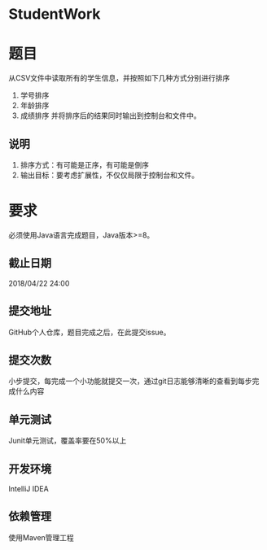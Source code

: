 # StudentWork
# 题目
从CSV文件中读取所有的学生信息，并按照如下几种方式分别进行排序
1. 学号排序
2. 年龄排序
3. 成绩排序
并将排序后的结果同时输出到控制台和文件中。

## 说明
1. 排序方式：有可能是正序，有可能是倒序
2. 输出目标：要考虑扩展性，不仅仅局限于控制台和文件。

# 要求
必须使用Java语言完成题目，Java版本>=8。

## 截止日期
2018/04/22 24:00

## 提交地址
GitHub个人仓库，题目完成之后，在此提交issue。

## 提交次数
小步提交，每完成一个小功能就提交一次，通过git日志能够清晰的查看到每步完成什么内容

## 单元测试
Junit单元测试，覆盖率要在50%以上

## 开发环境
IntelliJ IDEA

## 依赖管理
使用Maven管理工程